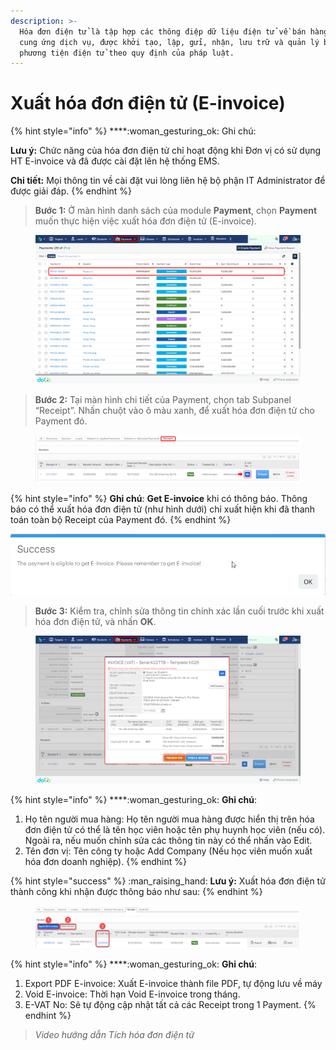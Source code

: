 ```yaml
---
description: >-
  Hóa đơn điện tử là tập hợp các thông điệp dữ liệu điện tử về bán hàng hóa,
  cung ứng dịch vụ, được khởi tạo, lập, gửi, nhận, lưu trữ và quản lý bằng
  phương tiện điện tử theo quy định của pháp luật.
---
```


# Xuất hóa đơn điện tử (E-invoice)

{% hint style="info" %}
****:woman\_gesturing\_ok: Ghi chú:

**Lưu ý:** Chức năng của hóa đơn điện tử chỉ hoạt động khi Đơn vị có sử dụng HT E-invoice và đã được cài đặt lên hệ thống EMS.

**Chi tiết:** Mọi thông tin về cài đặt vui lòng liên hệ bộ phận IT Administrator để được giải đáp.
{% endhint %}

> **Bước 1:** Ở màn hình danh sách của module **Payment**, chọn **Payment** muốn thực hiện việc xuất hóa đơn điện tử (E-invoice).

<figure><img src="../../.gitbook/assets/image (33).png" alt=""><figcaption></figcaption></figure>

> **Bước 2:**&#x20;
> Tại màn hình chi tiết của Payment, chọn tab Subpanel “Receipt”. Nhấn chuột vào ô màu xanh, để xuất hóa đơn điện tử cho Payment đó.

<figure><img src="../../.gitbook/assets/image (2) (1) (1).png" alt=""><figcaption></figcaption></figure>

{% hint style="info" %}
**Ghi chú**: **Get E-invoice** khi có thông báo. Thông báo có thể xuất hóa đơn điện tử (như hình dưới) chỉ xuất hiện khi đã thanh toán toàn bộ Receipt của Payment đó.
{% endhint %}

![](<../../.gitbook/assets/image (86).png>)

> **Bước 3:** Kiểm tra, chỉnh sửa thông tin chính xác lần cuối trước khi xuất hóa đơn điện tử, và nhấn **OK**.

<figure><img src="../../.gitbook/assets/image (8) (1).png" alt=""><figcaption></figcaption></figure>

{% hint style="info" %}
****:woman\_gesturing\_ok: **Ghi chú**:

1. Họ tên người mua hàng: Họ tên người mua hàng được hiển thị trên hóa đơn điện tử có thể là tên học viên hoặc tên phụ huynh học viên (nếu có). Ngoài ra, nếu muốn chỉnh sửa các thông tin này có thể nhấn vào Edit.
2. Tên đơn vị: Tên công ty hoặc Add Company (Nếu học viên muốn xuất hóa đơn doanh nghiệp).
{% endhint %}

{% hint style="success" %}
:man\_raising\_hand: **Lưu ý:** Xuất hóa đơn điện tử thành công khi nhận được thông báo như sau:
{% endhint %}

<figure><img src="../../.gitbook/assets/image (32) (1).png" alt=""><figcaption></figcaption></figure>

{% hint style="info" %}
****:woman\_gesturing\_ok: **Ghi chú**:

1. Export PDF E-invoice: Xuất E-invoice thành file PDF, tự động lưu về máy
2. Void E-invoice: Thời hạn Void E-invoice trong tháng.
3. E-VAT No: Sẽ tự động cập nhật tất cả các Receipt trong 1 Payment.
{% endhint %}

> _Video hướng dẫn Tích hóa đơn điện tử_
